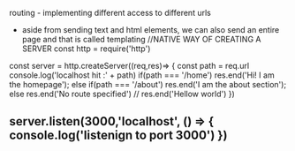 routing - implementing different access to different urls
- aside from sending text and html elements, we can also send an entire page and that is called templating
//NATIVE WAY OF CREATING A SERVER
const http = require('http')

const server = http.createServer((req,res)=> {
    const path = req.url
    console.log('localhost hit :' + path)
    if(path === '/home') res.end('Hi! I am the homepage');
    else if(path === '/about') res.end('I am the about section');
    else res.end('No route specified')
    // res.end('Hellow world')
})

server.listen(3000,'localhost', () => {
    console.log('listenign to port 3000')
})
-----------------------------------
